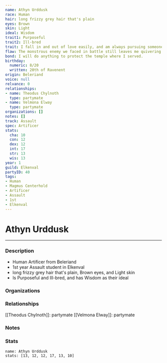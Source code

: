 ```yaml
---
name: Athyn Urddusk
race: Human
hair: long frizzy grey hair that's plain
eyes: Brown
skin: Light
ideal: Wisdom
trait1: Purposeful
trait2: Ill-bred
trait: I fall in and out of love easily, and am always pursuing someone.
flaw: The monstrous enemy we faced in battle still leaves me quivering with fear.
bond: I will do anything to protect the temple where I served.
birthday:
  numeric: 8/20
  written: 20th of Ravenent
origin: Beleriand
voice: null
relvance: 0
relationships:
- name: Theodus Chylnoth
  type: partymate
- name: Velmona Elway
  type: partymate
organizations: []
notes: []
track: Assault
spec: Artificer
stats:
  cha: 10
  con: 12
  dex: 12
  int: 17
  str: 13
  wis: 13
year: 1
guild: Elkenval
partyID: 40
tags:
- Human
- Magmus Centerhold
- Artificer
- Assault
- 1st
- Elkenval
---
```

# Athyn Urddusk
---
### Description
- Human Artificer from Beleriand
- 1st year Assault student in Elkenval
- long frizzy grey hair that's plain, Brown eyes, and Light skin
- Is Purposeful and Ill-bred, and has Wisdom as their ideal

### Organizations

### Relationships
[[Theodus Chylnoth]]: partymate
[[Velmona Elway]]: partymate

### Notes

### Stats
```statblock
name: Athyn Urddusk
stats: [13, 12, 12, 17, 13, 10]
```